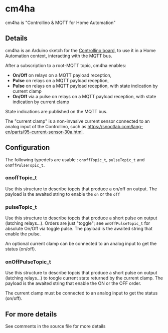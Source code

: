 # cm4ha
cm4ha is "Controllino &amp; MQTT for Home Automation"

## Details
cm4ha is an Arduino sketch for the [Controllino board](https://controllino.biz/controllino/maxi/), to use it in a Home Automation context, interacting with the MQTT bus. 

After a subscription to a root-MQTT topic, cm4ha enables:

* **On/Off** on relays on a MQTT payload reception,
* **Pulse** on relays on a MQTT payload reception,
* **Pulse** on relays on a MQTT payload reception, with state indication by current clamp
* **On/Off** via a pulse on relays on a MQTT payload reception, with state indication by current clamp

State indications are published on the MQTT bus. 

The "current clamp" is a non-invasive current sensor connected to an analog input of the Controllino, such as https://snootlab.com/lang-en/parts/95-current-sensor-30a.html.

## Configuration
The following typedefs are usable : `onoffTopic_t`, `pulseTopic_t` and `onOffPulseTopic_t`.

### onoffTopic_t

Use this structure to describe topcis that produce a on/off on output. The payload is the awaited string to enable the `on` or the `off`

### pulseTopic_t

Use this structure to describe topcis that produce a short pulse on output (latching relays...). Orders are just "toggle"; see `onOffPulseTopic_t` for absolute On/Off via toggle pulse. The payload is the awaited string that enable the pulse.

An optional current clamp can be connected to an analog input to get the status (on/off).

### onOffPulseTopic_t

Use this structure to describe topcis that produce a short pulse on output (latching relays...) to toogle current state returned by the current clamp. The payload is the awaited string that enable the ON or the OFF order.

The current clamp must be connected to an analog input to get the status (on/off).

## For more details
See comments in the source file for more details
